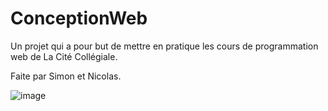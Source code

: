 # ConceptionWeb

Un projet qui a pour but de mettre en pratique les cours de programmation web de La Cité Collégiale.

Faite par Simon et Nicolas.


![image](https://user-images.githubusercontent.com/77184162/222559317-9b02aa88-d790-4a5a-b69d-36defd920088.png)
